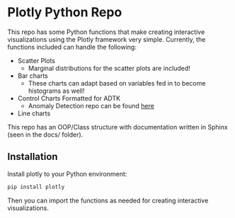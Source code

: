 # Plotly Python Repo

This repo has some Python functions that make creating interactive visualizations using the Plotly framework very simple. Currently, the functions included can handle the following:
* Scatter Plots
  * Marginal distributions for the scatter plots are included!
* Bar charts
  * These charts can adapt based on variables fed in to become histograms as well!
* Control Charts Formatted for ADTK
  * Anomaly Detection repo can be found [here](https://bitbucket.spectrum-health.org:7991/stash/projects/QSE/repos/adtk/browse)
* Line charts

This repo has an OOP/Class structure with documentation written in Sphinx (seen in the docs/ folder). 

## Installation

Install plotly to your Python environment:

```bash
pip install plotly
```
Then you can import the functions as needed for creating interactive visualizations.

